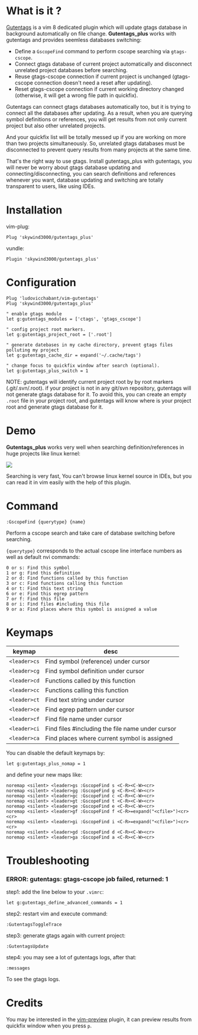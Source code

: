 # What is it ?

[Gutentags](https://github.com/ludovicchabant/vim-gutentags) is a vim 8 dedicated plugin which will update gtags database in background automatically on file change. **Gutentags_plus** works with gutentags and provides seemless databases switching:

- Define a `GscopeFind` command to perform cscope searching via `gtags-cscope`.
- Connect gtags database of current project automatically and disconnect unrelated project databases before searching.
- Reuse gtags-cscope connection if current project is unchanged (gtags-cscope connection doesn't need a reset after updating).
- Reset gtags-cscope connection if current working directory changed (otherwise, it will get a wrong file path in quickfix).

Gutentags can connect gtags databases automatically too, but it is trying to connect all the databases after updating. As a result, when you are querying symbol definitions or references, you will get results from not only current project but also other unrelated projects. 

And your quickfix list will be totally messed up if you are working on more than two projects simultaneously. So, unrelated gtags databases must be disconnected to prevent query results from many projects at the same time.

That's the right way to use gtags. Install gutentags_plus with gutentags, you will never be worry about gtags database updating and connecting/disconnecting, you can search definitions and references whenever you want, database updating and switching are totally transparent to users, like using IDEs.


# Installation

vim-plug:

```VimL
Plug 'skywind3000/gutentags_plus'
```

vundle:

```VimL
Plugin 'skywind3000/gutentags_plus'
```

# Configuration

```VimL
Plug 'ludovicchabant/vim-gutentags'
Plug 'skywind3000/gutentags_plus'

" enable gtags module
let g:gutentags_modules = ['ctags', 'gtags_cscope']

" config project root markers.
let g:gutentags_project_root = ['.root']

" generate datebases in my cache directory, prevent gtags files polluting my project
let g:gutentags_cache_dir = expand('~/.cache/tags')

" change focus to quickfix window after search (optional).
let g:gutentags_plus_switch = 1
```

NOTE: gutentags will identify current project root by by root markers (.git/.svn/.root). if your project is not in any git/svn repository, gutentags will not generate gtags database for it. To avoid this, you can create an empty `.root` file in your project root, and gutentags will know where is your project root and generate gtags database for it.


# Demo

**Gutentags_plus** works very well when searching definition/references in huge projects like linux kernel:

![](doc/gutentags_plus.png)

Searching is very fast, You can't browse linux kernel source in IDEs, but you can read it in vim easily with the help of this plugin. 


# Command

```VimL
:GscopeFind {querytype} {name}
```

Perform a cscope search and take care of database switching before searching. 

`{querytype}` corresponds to the actual cscope line interface numbers as well as default nvi commands:

```text
0 or s: Find this symbol
1 or g: Find this definition
2 or d: Find functions called by this function
3 or c: Find functions calling this function
4 or t: Find this text string
6 or e: Find this egrep pattern
7 or f: Find this file
8 or i: Find files #including this file
9 or a: Find places where this symbol is assigned a value
```

# Keymaps

| keymap | desc |
|--------|------|
| `<leader>cs` | Find symbol (reference) under cursor |
| `<leader>cg` | Find symbol definition under cursor |
| `<leader>cd` | Functions called by this function |
| `<leader>cc` | Functions calling this function |
| `<leader>ct` | Find text string under cursor |
| `<leader>ce` | Find egrep pattern under cursor |
| `<leader>cf` | Find file name under cursor |
| `<leader>ci` | Find files #including the file name under cursor |
| `<leader>ca` | Find places where current symbol is assigned |

You can disable the default keymaps by:

```VimL
let g:gutentags_plus_nomap = 1
```

and define your new maps like:

```VimL
noremap <silent> <leader>gs :GscopeFind s <C-R><C-W><cr>
noremap <silent> <leader>gg :GscopeFind g <C-R><C-W><cr>
noremap <silent> <leader>gc :GscopeFind c <C-R><C-W><cr>
noremap <silent> <leader>gt :GscopeFind t <C-R><C-W><cr>
noremap <silent> <leader>ge :GscopeFind e <C-R><C-W><cr>
noremap <silent> <leader>gf :GscopeFind f <C-R>=expand("<cfile>")<cr><cr>
noremap <silent> <leader>gi :GscopeFind i <C-R>=expand("<cfile>")<cr><cr>
noremap <silent> <leader>gd :GscopeFind d <C-R><C-W><cr>
noremap <silent> <leader>ga :GscopeFind a <C-R><C-W><cr>
```

# Troubleshooting

### ERROR: gutentags: gtags-cscope job failed, returned: 1

step1: add the line below to your `.vimrc`:

    let g:gutentags_define_advanced_commands = 1

step2: restart vim and execute command:

    :GutentagsToggleTrace

step3: generate gtags again with current project:

    :GutentagsUpdate

step4: you may see a lot of gutentags logs, after that:

    :messages

To see the gtags logs.


# Credits

You may be interested in the [vim-preview](https://github.com/skywind3000/vim-preview) plugin, it can preview results from quickfix window when you press `p`.

